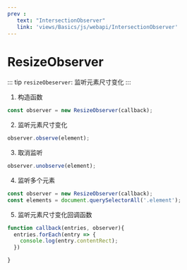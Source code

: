 ```yaml
---
prev : 
   text: "IntersectionObserver"
   link: 'views/Basics/js/webapi/IntersectionObserver'
---
```


# ResizeObserver

::: tip
`resizeObeserver`: 监听元素尺寸变化
:::

1. 构造函数
```js
const observer = new ResizeObserver(callback);

```
2. 监听元素尺寸变化
```js
observer.observe(element);
```
3. 取消监听
```js
observer.unobserve(element);
```
4. 监听多个元素
```js
const observer = new ResizeObserver(callback);
const elements = document.querySelectorAll('.element');
```
5. 监听元素尺寸变化回调函数
```js
function callback(entries, observer){
  entries.forEach(entry => {
    console.log(entry.contentRect);
  })

}
```